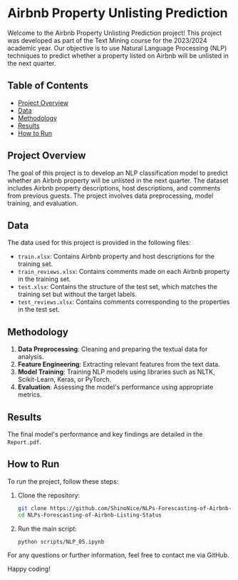 # Airbnb Property Unlisting Prediction

Welcome to the Airbnb Property Unlisting Prediction project! This project was developed as part of the Text Mining course for the 2023/2024 academic year. Our objective is to use Natural Language Processing (NLP) techniques to predict whether a property listed on Airbnb will be unlisted in the next quarter.

## Table of Contents
- [Project Overview](#project-overview)
- [Data](#data)
- [Methodology](#methodology)
- [Results](#results)
- [How to Run](#how-to-run)

## Project Overview
The goal of this project is to develop an NLP classification model to predict whether an Airbnb property will be unlisted in the next quarter. The dataset includes Airbnb property descriptions, host descriptions, and comments from previous guests. The project involves data preprocessing, model training, and evaluation.

## Data
The data used for this project is provided in the following files:
- `train.xlsx`: Contains Airbnb property and host descriptions for the training set.
- `train_reviews.xlsx`: Contains comments made on each Airbnb property in the training set.
- `test.xlsx`: Contains the structure of the test set, which matches the training set but without the target labels.
- `test_reviews.xlsx`: Contains comments corresponding to the properties in the test set.

## Methodology
1. **Data Preprocessing**: Cleaning and preparing the textual data for analysis.
2. **Feature Engineering**: Extracting relevant features from the text data.
3. **Model Training**: Training NLP models using libraries such as NLTK, Scikit-Learn, Keras, or PyTorch.
4. **Evaluation**: Assessing the model's performance using appropriate metrics.

## Results
The final model's performance and key findings are detailed in the `Report.pdf`.

## How to Run
To run the project, follow these steps:

1. Clone the repository:
    ```bash
    git clone https://github.com/ShinoNice/NLPs-Forescasting-of-Airbnb-Listing-Status
    cd NLPs-Forescasting-of-Airbnb-Listing-Status
    ```

2. Run the main script:
    ```bash
    python scripts/NLP_05.ipynb
    ```

For any questions or further information, feel free to contact me via GitHub.

Happy coding!
